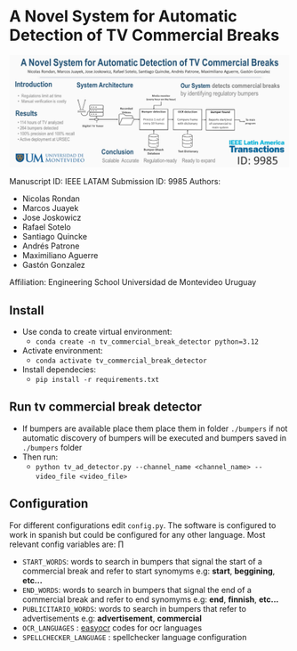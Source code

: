 # A Novel System for Automatic Detection of TV Commercial Breaks

![plot](./Abstract.jpeg)

Manuscript ID: IEEE LATAM Submission ID: 9985 Authors:

* Nicolas Rondan
* Marcos Juayek 
* Jose Joskowicz
* Rafael Sotelo
* Santiago Quincke 
* Andrés Patrone 
* Maximiliano Aguerre 
* Gastón Gonzalez

Affiliation:
Engineering School
Universidad de Montevideo
Uruguay

## Install
* Use conda to create virtual environment:
    * ` conda create -n tv_commercial_break_detector python=3.12 ` 
* Activate environment:
    * `conda activate tv_commercial_break_detector `
* Install dependecies: 
    * `pip install -r requirements.txt`

## Run tv commercial break detector


* If bumpers are available place them place them in folder `./bumpers` if not automatic discovery of bumpers will be executed and bumpers saved in `./bumpers` folder
* Then run: 
    * ` python tv_ad_detector.py --channel_name <channel_name> --video_file <video_file> `


## Configuration

For different configurations edit `config.py`. The software is configured to work in spanish but could be configured for any other language. Most relevant config variables are: ∏

* `START_WORDS`: words to search in bumpers that signal the start of a commercial break and refer to start synomyms e.g: __start__, __beggining__, __etc...__
* `END_WORDS`: words to search in bumpers that signal the end of a commercial break and refer to end synomyms e.g: __end__, __finnish__, __etc...__
* `PUBLICITARIO_WORDS`:  words to search in bumpers that refer to advertisements e.g: __advertisement__, __commercial__
* `OCR_LANGUAGES` : [easyocr](https://github.com/JaidedAI/EasyOCR) codes for ocr languages
* `SPELLCHECKER_LANGUAGE` : spellchecker language configuration
